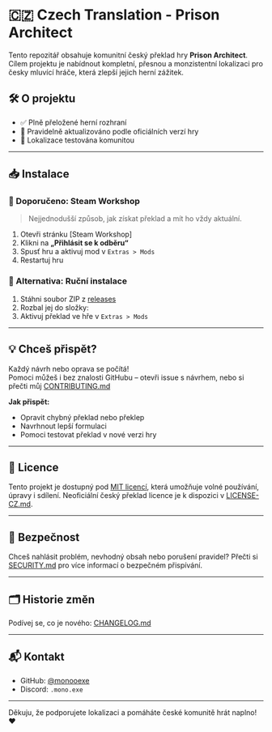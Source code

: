 # 🇨🇿 Czech Translation - Prison Architect

Tento repozitář obsahuje komunitní český překlad hry **Prison Architect**.
Cílem projektu je nabídnout kompletní, přesnou a monzistentní lokalizaci pro česky mluvící hráče, která zlepší jejich herní zážitek.


## 🛠 O projektu

- ✅ Plně přeložené herní rozhraní
- 🔁 Pravidelně aktualizováno podle oficiálních verzí hry
- 💬 Lokalizace testována komunitou

---

## 📥 Instalace

### 🔁 Doporučeno: Steam Workshop

> Nejjednodušší způsob, jak získat překlad a mít ho vždy aktuální.

1. Otevři stránku [Steam Workshop]
2. Klikni na **„Přihlásit se k odběru“**
3. Spusť hru a aktivuj mod v `Extras > Mods`
4. Restartuj hru

### 💾 Alternativa: Ruční instalace

1. Stáhni soubor ZIP z [releases](https://github.com/monooexe/Prison-Architect-Czech-Translation/releases)
2. Rozbal jej do složky:
3. Aktivuj překlad ve hře v `Extras > Mods`

---

## 💡 Chceš přispět?

Každý návrh nebo oprava se počítá!  
Pomoci můžeš i bez znalosti GitHubu – otevři issue s návrhem, nebo si přečti můj [CONTRIBUTING.md](CONTRIBUTING.md)

**Jak přispět:**
- Opravit chybný překlad nebo překlep
- Navrhnout lepší formulaci
- Pomoci testovat překlad v nové verzi hry

---

## 🧾 Licence

Tento projekt je dostupný pod [MIT licencí](LICENSE), která umožňuje volné používání, úpravy i sdílení. Neoficiální český překlad licence je k dispozici v [LICENSE-CZ.md](LICENSE-CZ.md).

---

## 🔐 Bezpečnost

Chceš nahlásit problém, nevhodný obsah nebo porušení pravidel?
Přečti si [SECURITY.md](SECURITY.md) pro více informací o bezpečném přispívání.

---

## 🗂 Historie změn

Podívej se, co je nového: [CHANGELOG.md](CHANGELOG.md)

---

## 📬 Kontakt

- GitHub: [@monooexe](https://github.com/monooexe)
- Discord: `.mono.exe`

---

Děkuju, že podporujete lokalizaci a pomáháte české komunitě hrát naplno! ❤️
